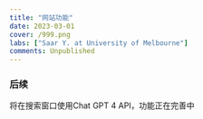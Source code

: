 ```yaml
---
title: "网站功能"
date: 2023-03-01
cover: /999.png
labs: ["Saar Y. at University of Melbourne"]
comments: Unpublished
---
```




### 后续
将在搜索窗口使用Chat GPT 4 API，功能正在完善中



